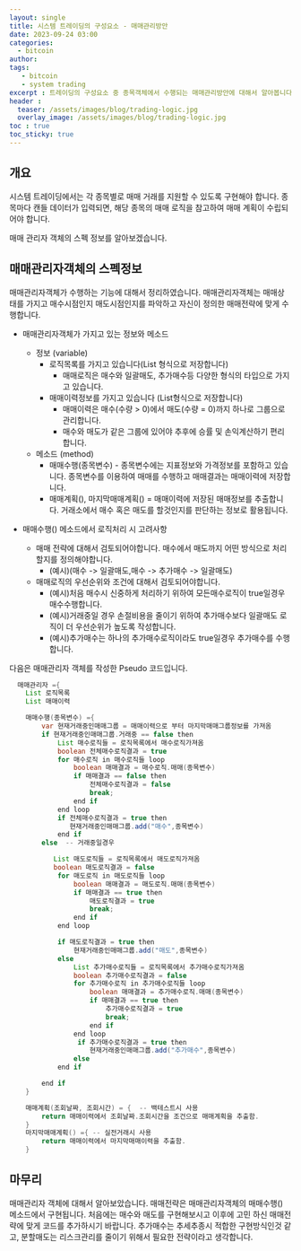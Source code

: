 ```yaml
---
layout: single
title: 시스템 트레이딩의 구성요소 - 매매관리방안
date: 2023-09-24 03:00
categories: 
  - bitcoin
author: 
tags: 
   - bitcoin
   - system trading
excerpt : 트레이딩의 구성요소 중 종목객체에서 수행되는 매매관리방안에 대해서 알아봅니다.
header :
  teaser: /assets/images/blog/trading-logic.jpg
  overlay_image: /assets/images/blog/trading-logic.jpg
toc : true  
toc_sticky: true
---
```


## 개요

시스템 트레이딩에서는 각 종목별로 매매 거래를 지원할 수 있도록 구현해야 합니다. 종목마다 캔들 데이터가 입력되면, 해당 종목의 매매 로직을 참고하여 매매 계획이 수립되어야 합니다.

매매 관리자 객체의 스펙 정보를 알아보겠습니다.

## 매매관리자객체의 스펙정보

매매관리자객체가 수행하는 기능에 대해서 정리하였습니다. 매매관리자객체는 매매상태를 가지고 매수시점인지 매도시점인지를 파악하고 자신이 정의한 매매전략에 맞게 수행합니다.

- 매매관리자객체가 가지고 있는 정보와 메소드
  - 정보 (variable) 
    - 로직목록를 가지고 있습니다(List 형식으로 저장합니다)
      - 매매로직은 매수와 일괄매도, 추가매수등 다양한 형식의 타입으로 가지고 있습니다. 
    - 매매이력정보를 가지고 있습니다 (List형식으로 저장합니다)
      - 매매이력은 매수(수량 > 0)에서 매도(수량 = 0)까지 하나로 그룹으로 관리합니다. 
      - 매수와 매도가 같은 그룹에 있어야 추후에 승률 및 손익계산하기 편리합니다.
  - 메소드 (method)
    - 매매수행(종목변수) - 종목변수에는 지표정보와 가격정보를 포함하고 있습니다. 종목변수를 이용하여 매매를 수행하고 매매결과는 매매이력에 저장합니다.
    - 매매계획(), 마지막매매계획() = 매매이력에 저장된 매매정보를 추출합니다. 거래소에서 매수 혹은 매도를 할것인지를 판단하는 정보로 활용됩니다.

- 매매수행() 메소드에서 로직처리 시 고려사항
  - 매매 전략에 대해서 검토되어야합니다. 매수에서 매도까지 어떤 방식으로 처리할지를 정의해야합니다.
    - (예시)(매수 -> 일괄매도,매수 -> 추가매수 -> 일괄매도)
  - 매매로직의 우선순위와 조건에 대해서 검토되어야합니다.  
    - (예시)처음 매수시 신중하게 처리하기 위하여 모든매수로직이 true일경우 매수수행합니다.
    - (예시)거래중일 경우 손절비용을 줄이기 위하여 추가매수보다 일괄매도 로직이 더 우선순위가 높도록 작성합니다.
    - (예시)추가매수는 하나의 추가매수로직이라도 true일경우 추가매수를 수행합니다. 


다음은 매매관리자 객체를 작성한 Pseudo 코드입니다. 

```java
  매매관리자 ={
    List 로직목록
    List 매매이력

    매매수행(종목변수) ={
        var 현재거래중인매매그룹 = 매매이력으로 부터 마지막매매그룹정보를 가져옴
        if 현재거래중인매매그룹.거래중 == false then
            List 매수로직들 = 로직목록에서 매수로직가져옴
            boolean 전체매수로직결과 = true
            for 매수로직 in 매수로직들 loop
                boolean 매매결과 = 매수로직.매매(종목변수)
                if 매매결과 == false then
                    전체매수로직결과 = false
                    break;
                end if
            end loop
            if 전체매수로직결과 = true then
               현재거래중인매매그룹.add("매수",종목변수)
            end if
        else  -- 거래중일경우

           List 매도로직들 = 로직목록에서 매도로직가져옴
           boolean 매도로직결과 = false
            for 매도로직 in 매도로직들 loop
                boolean 매매결과 = 매도로직.매매(종목변수)
                if 매매결과 == true then
                    매도로직결과 = true
                    break;
                end if
            end loop

            if 매도로직결과 = true then
                현재거래중인매매그룹.add("매도",종목변수)
            else
                List 추가매수로직들 = 로직목록에서 추가매수로직가져옴
                boolean 추가매수로직결과 = false
                for 추가매수로직 in 추가매수로직들 loop
                    boolean 매매결과 = 추가매수로직.매매(종목변수)
                    if 매매결과 == true then
                        추가매수로직결과 = true
                        break;
                    end if
                end loop
                 if 추가매수로직결과 = true then
                    현재거래중인매매그룹.add("추가매수",종목변수)
                else
            end if

        end if
    }

    매매계획(조회날짜, 조회시간) = {  -- 백테스트시 사용
        return 매매이력에서 조회날짜.조회시간을 조건으로 매매계획을 추출함.
    }
    마지막매매계획() ={ -- 실전거래시 사용
        return 매매이력에서 마지막매매이력을 추출함.
    }
```

## 마무리

매매관리자 객체에 대해서 알아보았습니다. 매매전략은 매매관리자객체의 매매수행() 메소드에서 구현됩니다. 처음에는 매수와 매도를 구현해보시고 이후에 고민 하신 매매전략에 맞게 코드를 추가하시기 바랍니다. 추가매수는 추세추종시 적합한 구현방식인것 같고, 분할매도는 리스크관리를 줄이기 위해서 필요한 전략이라고 생각합니다.  